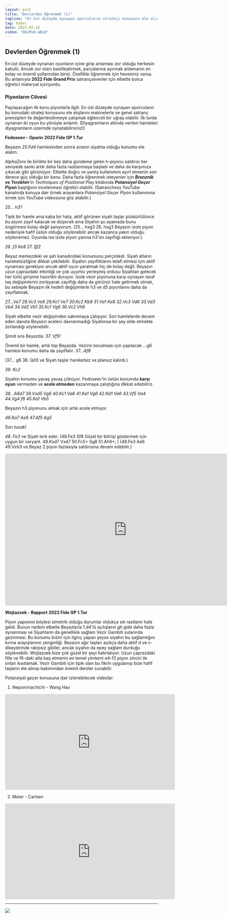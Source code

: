 ```yaml
---
layout: post
title: "Devlerden Öğrenmek (1)"
tagline: "En üst düzeyde oynayan sporcuların strateji konusunu ele alışlarını makinelerle ve genel satranç prensipleri ile değerlendirmeye çalışmak eğlenceli bir uğraş olabilir. Özellikle öğrenmek için hevesiniz varsa."
tag: haber
date: 2022-02-16
video: "Q6iMvQ-aBxQ"
---
```


## Devlerden Öğrenmek (1)

En üst düzeyde oynanan oyunların içine girip anlaması zor olduğu herkesin kabulü. Ancak zor olanı basitleştirmek, parçalarına ayırmak anlamanın en kolay ve önemli yollarından birisi. Özellikle öğrenmek için hevesiniz varsa. Bu anlamıyla **2022 Fide Grand Prix** satrançseverler için elbette bolca öğretici materyal içeriyordu.

### Piyonların Cilvesi

Paylaşacağım ilk konu piyonlarla ilgili. En üst düzeyde oynayan sporcuların bu konudaki strateji konusunu ele alışlarını makinelerle ve genel satranç prensipleri ile değerlendirmeye çalışmak eğlenceli bir uğraş olabilir. İlk turda oynanan iki oyun bu yönüyle anlamlı. (Diyagramların altında verilen hamleleri diyagramların üzerinde oynatabilirsiniz!)

**Fedoseev - Oparin** **2022 Fide GP 1.Tur**

<div class="cbdiagram"
data-size="400"
data-fen="6k1/3n1pp1/5n2/3p4/1q1Br2p/4N1P1/4PP1P/Q2R2K1 b - - 1 25"
data-buttons="0"
data-legend="Siyah Oynar">
</div>

Beyazın *25.Fd4* hamlesinden sonra sıranın siyahta olduğu konumu ele alalım.

*AlphaZero* ile birlikte bir kez daha gündeme gelen h-piyonu saldırısı her seviyede sanki artık daha fazla rastlanmaya başladı ve daha da karşımıza çıkacak gibi görünüyor. Elbette doğru ve yanlış kullanımını ayırt etmenin son derece güç olduğu bir konu. Daha fazla öğrenmek isteyenler için _**Bronznik ve Terekhin**_'in *Techniques of Positional Play* kitabında *__Potansiyel Geçer Piyon__* başlığının incelenmesi öğretici olabilir. (Satranchess YouTube kanalında konuya dair örnek arayanlara *Potansiyel Geçer Piyon* kullanımına örnek için YouTube videosuna göz atabilir.)


_25... h3?_

Tipik bir hamle ama kaba bir hata, aktif görünen siyah
taşlar püskürtülünce bu piyon zayıf kalacak ve düşecek ama Siyahın
şu aşamada bunu öngörmesi kolay değil sanıyorum.
(25... hxg3 26. hxg3 Beyazın izole
piyon nedeniyle hafif üstün olduğu söylenebilir ancak kazanca yakın
olduğu söylenemez. Oyunda ise izole piyon yanına h3'ün zayıflığı
ekleniyor.)

_26. f3 Ke8 27. Şf2_

Beyaz merkezdeki ve şah kanadındaki
konumunu perçinledi. Siyah atların hareketsizliğine dikkat çekilebilir.
Siyahın zayıflıklarını telafi etmesi için aktif oynaması gerekiyor
ancak aktif oyun yaratmak hiç de kolay değil. Beyazın uzun çaprazdaki
etkinliği ve çok uyumlu yerleşmiş ordusu Siyahtan gelecek her türlü
girişime hazırlıklı duruyor. İzole vezir piyonuna karşı oynayan taraf
taş değişimlerini zorlayarak zayıflığı daha da görünür hale getirmek
olmalı, bu sebeple Beyazın ilk hedefi değişimlerle h3 ve d5 piyonlarını
daha da zayıflatmak.

<div class="cbdiagram"
data-size="400"
data-fen="4r1k1/3n1pp1/5n2/3p4/1q1B4/4NPPp/4P2P/Q2R2K1 w - - 1 27"
data-buttons="0"
data-legend="Siyah Oynar">
</div>

_27...Ve7 28.Vc3 Ve6 29.Kc1 Ve7 30.Kc2 Kb8 31.Va1 Ke8 32.Vc3 Vd6 33.Vd3 Vb4 34.Vd2 Vb1 35.Kc1 Vg6 36.Vc2 Vh6_

Siyah elbette vezir
değişimden sakınmaya çalışıyor. Son hamlelerde devam eden dansta
Beyazın aceleci davranmadığı Siyahınsa bir şey elde etmekte
zorlandığı söylenebilir.

<div class="cbdiagram"
data-size="400"
data-fen="4r1k1/3n1pp1/5n1q/3p4/3B4/4NPPp/2Q1PK1P/2R5 w - - 21 37"
data-buttons="0"
data-legend="Siyah Oynar">
</div>

Şimdi sıra Beyazda: _37. Vf5!_

Önemli bir
hamle, artık top Beyazda. Vezirin kovulması için yapılacak ...g6 hamlesi
konumu daha da zayıflatır. _37...Af8_

(37... g6 38. Qd3 ve Siyah taşlar hareketsiz ve plansız kalırdı.)

_38. Kc2_

Siyahın konumu yavaş yavaş çöküyor. Fedoseev'in üstün konumda **karşı oyun** vermeden ve **acele etmeden** kazanmaya çalıştığına dikkat edebiliriz.

_38...A6d7 39.Vxd5 Vg6 40.Kc1 Va6 41.Ka1 Vg6 42.Kd1 Va6 43.Vf5 Va4 44.Vg4 f6 45.Ka1 Vb5_

Beyazın h3 piyonunu almak için artık
acele etmiyor.

 _46.Ka7 Ae6 47.Af5 Ag5_

 Son tuzak!

 _48. Fe3_ ve Siyah terk eder.
(48.Fe3 Sf8 Güzel bir bitirişi göstermek için uygun bir varyant. 49.Kxd7 Vxd7 50.Fc5+ Sg8 51.Ah6+; )
(48.Fe3 Ae6 49.Vxh3 ve Beyaz 2 piyon fazlasıyla saldırısına devam edebilir.)

<iframe width=800 height=500 src="https://lichess.org/study/embed/RG8lM4fF/YmwxlTfS" frameborder=0></iframe>




**Wojtazsek - Rapport** **2022 Fide GP 1.Tur**

<div class="cbdiagram"
data-size="400"
data-fen="q4rk1/5pp1/r1b1pn1p/pp6/3Q4/P4NP1/1P2PPBP/2RR2K1 w - - 0 18"
data-buttons="0"
data-legend="Siyah Oynar">
</div>

Piyon yapısının böylesi simetrik olduğu durumlar oldukça sık rastlanır hale geldi. Bunun nedeni elbette Beyazlarla 1.d4'lü açılışların git gide daha fazla oynanması ve Siyahların da genellikle sağlam Vezir Gambiti sularında gezinmesi. Bu konumu bizim için ilginç yapan şeyse siyahın bu sağlamlığını kırma arayışlarının zenginliği. Beyazın ağır taşları açıkça daha aktif d ve c-dikeylerinde rakipsiz gibiler, ancak siyahın da epey sağlam durduğu söylenebilir. Wojtazsek bize çok güzel bir şeyi hatırlatıyor. Uzun çaprazdaki fille ve f6-daki atla baş etmenin en temel yöntemi e4-f3 piyon zinciri ile onları kısıtlamak. Vezir Gambiti için tipik olan bu fikrin uygulanışı bize hafif taşların ele alınışı bakımından önemli dersler sunabilir.

Potansiyel geçer konusuna dair izlenebilecek videolar:

1. Nepomniachtchi - Wang Hao

<iframe width="560" height="315" src="https://www.youtube.com/embed/GsmVARqW-Ts" title="YouTube video player" frameborder="0" allow="accelerometer; autoplay; clipboard-write; encrypted-media; gyroscope; picture-in-picture" allowfullscreen></iframe>


2. Meier - Carlsen

<iframe width="560" height="315" src="https://www.youtube.com/embed/YUmni0d8MRo" title="YouTube video player" frameborder="0" allow="accelerometer; autoplay; clipboard-write; encrypted-media; gyroscope; picture-in-picture" allowfullscreen></iframe>

----


<div class="cbreplay" data-url="{{ site.url }}/assets/pgn/Fedoseev_Oparin_2022.pgn" style="max-width:100%;"></div>

<img src="{{ site.url }}/images/havana1921.jpg">
